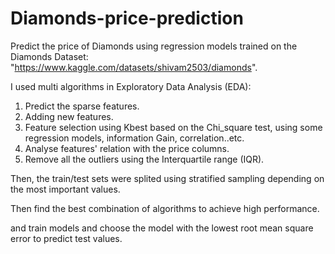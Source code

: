 # Diamonds-price-prediction
Predict the price of Diamonds using regression models trained on the Diamonds Dataset: "https://www.kaggle.com/datasets/shivam2503/diamonds".

I used multi algorithms in Exploratory Data Analysis (EDA):
  1. Predict the sparse features.
  2. Adding new features.
  3. Feature selection using Kbest based on the Chi_square test, using some regression models, information Gain, correlation..etc.
  4. Analyse features' relation with the price columns.
  5. Remove all the outliers using the Interquartile range (IQR).
  
Then, the train/test sets were splited using stratified sampling depending on the most important values.

Then find the best combination of algorithms to achieve high performance.

and train models and choose the model with the lowest root mean square error to predict test values. 
